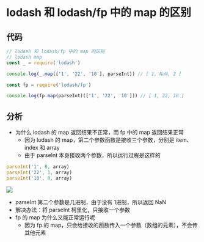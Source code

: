 # lodash 和 lodash/fp 中的 map 的区别
## 代码
```js
// lodash 和 lodash/fp 中的 map 的区别
// lodash map
const _ = require('lodash')

console.log(_.map(['1', '22', '10'], parseInt)) // [ 1, NaN, 2 ]

const fp = require('lodash/fp')

console.log(fp.map(parseInt)(['1', '22', '10'])) // [ 1, 22, 10 ]

```

## 分析
- 为什么 lodash 的 map 返回结果不正常，而 fp 中的 map 返回结果正常
  - 因为 lodash 的 map，第二个参数函数是接收三个参数，分别是 item、index 和 array
  - 由于 parseInt 本身接收两个参数，所以运行过程是这样的
```js
parseInt('1', 0, array)
parseInt('22', 1, array)
parseInt('10', 0, array)
```
![](https://dd-ss.oss-cn-guangzhou.aliyuncs.com/20210103154520.png)

- parseInt 第二个参数是几进制，由于没有 1进制，所以返回 NaN
- 解决办法：将 parseInt 柯里化，只接收一个参数
- fp 的 map 为什么又能正常运行呢
  - 因为 fp 的 map，只会给接收的函数传入一个参数（数组的元素），不会传其他元素
